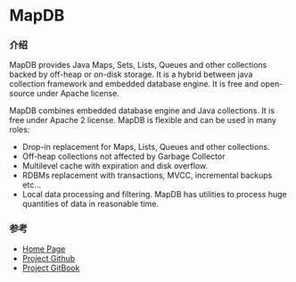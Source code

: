 # MapDB 

### 介绍

MapDB provides Java Maps, Sets, Lists, Queues and other collections backed by off-heap or on-disk storage. It is a hybrid between java collection framework and embedded database engine. It is free and open-source under Apache license.  

MapDB combines embedded database engine and Java collections. It is free under Apache 2 license. MapDB is flexible and can be used in many roles:

* Drop-in replacement for Maps, Lists, Queues and other collections.
* Off-heap collections not affected by Garbage Collector
* Multilevel cache with expiration and disk overflow.
* RDBMs replacement with transactions, MVCC, incremental backups etc…
* Local data processing and filtering. MapDB has utilities to process huge quantities of data in reasonable time.


### 参考

* [Home Page](http://www.mapdb.org)
* [Project Github](https://github.com/jankotek/mapdb/)
* [Project GitBook](https://jankotek.gitbooks.io/mapdb/content/quick-start/)

